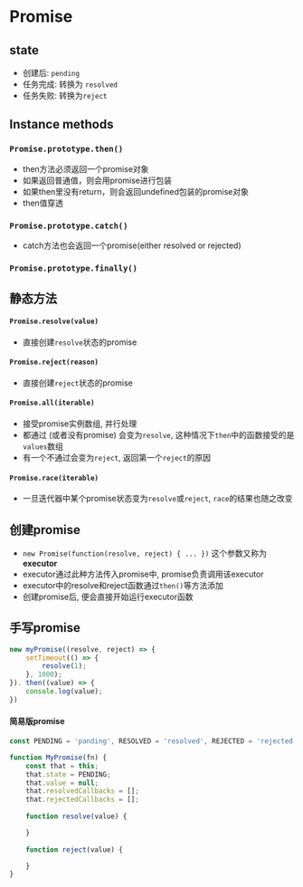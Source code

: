# Promise

## state

- 创建后: `pending`
- 任务完成: 转换为 `resolved`
- 任务失败: 转换为`reject`

## Instance methods

### `Promise.prototype.then()`

- then方法必须返回一个promise对象
- 如果返回普通值，则会用promise进行包装
- 如果then里没有return，则会返回undefined包装的promise对象
- then值穿透

### `Promise.prototype.catch()`

- catch方法也会返回一个promise(either resolved or rejected)

### `Promise.prototype.finally()`

## 静态方法

#### `Promise.resolve(value)`

- 直接创建`resolve`状态的promise

#### `Promise.reject(reason)`

- 直接创建`reject`状态的promise

#### `Promise.all(iterable)`

- 接受promise实例数组, 并行处理
- 都通过 (或者没有promise) 会变为`resolve`, 这种情况下`then`中的函数接受的是`values`数组
- 有一个不通过会变为`reject`, 返回第一个`reject`的原因



#### `Promise.race(iterable)`

- 一旦迭代器中某个promise状态变为`resolve`或`reject`, `race`的结果也随之改变

## 创建promise

- `new Promise(function(resolve, reject) { ... })` 这个参数又称为**executor**
- executor通过此种方法传入promise中, promise负责调用该executor
- executor中的resolve和reject函数通过`then()`等方法添加
- 创建promise后, 便会直接开始运行executor函数

## 手写promise

```javascript
new myPromise((resolve, reject) => {
    setTimeout(() => {
        resolve(1);
    }, 1000);
}). then((value) => {
    console.log(value);
})
```

#### 简易版promise

```javascript
const PENDING = 'panding', RESOLVED = 'resolved', REJECTED = 'rejected';

function MyPromise(fn) {
    const that = this;
    that.state = PENDING;
    that.value = null;
    that.resolvedCallbacks = [];
    that.rejectedCallbacks = [];
    
    function resolve(value) {

    }
    
    function reject(value) {

    }
}
```
